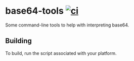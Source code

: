 # base64-tools [![ci](https://img.shields.io/github/workflow/status/yodasoda1219/base64-tools/ci?label=ci)](https://github.com/yodasoda1219/base64-tools/actions/workflows/ci.yml)

Some command-line tools to help with interpreting base64.

## Building

To build, run the script associated with your platform.